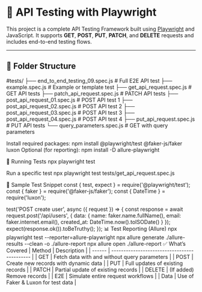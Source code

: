 # 🧪 API Testing with Playwright

This project is a complete API Testing Framework built using [Playwright](https://playwright.dev/) and JavaScript. It supports **GET**, **POST**, **PUT**, **PATCH**, and **DELETE** requests and includes end-to-end testing flows.

---

## 📁 Folder Structure
#tests/
├── end_to_end_testing_09.spec.js     # Full E2E API test
├── example.spec.js                   # Example or template test
├── get_api_request.spec.js           # GET API tests
├── patch_api_request.spec.js         # PATCH API tests
├── post_api_request_01.spec.js       # POST API test 1
├── post_api_request_02.spec.js       # POST API test 2
├── post_api_request_03.spec.js       # POST API test 3
├── post_api_request_04.spec.js       # POST API test 4
├── put_api_request.spec.js           # PUT API tests
└── query_parameters.spec.js          # GET with query parameters



Install required packages:
npm install @playwright/test @faker-js/faker luxon
Optional (for reporting):
npm install -D allure-playwright

🚀 Running Tests
npx playwright test

Run a specific test
npx playwright test tests/get_api_request.spec.js

🧪 Sample Test Snippet
const { test, expect } = require('@playwright/test');
const { faker } = require('@faker-js/faker');
const { DateTime } = require('luxon');

test('POST create user', async ({ request }) => {
  const response = await request.post('/api/users', {
    data: {
      name: faker.name.fullName(),
      email: faker.internet.email(),
      created_at: DateTime.now().toISODate()
    }
  });
  expect(response.ok()).toBeTruthy();
});
📊 Test Reporting (Allure)
npx playwright test --reporter=allure-playwright
npx allure generate ./allure-results --clean -o ./allure-report
npx allure open ./allure-report
✅ What’s Covered
| Method | Description                                  |
| ------ | -------------------------------------------- |
| GET    | Fetch data with and without query parameters |
| POST   | Create new records with dynamic data         |
| PUT    | Full updates of existing records             |
| PATCH  | Partial update of existing records           |
| DELETE | (If added) Remove records                    |
| E2E    | Simulate entire request workflows            |
| Data   | Use of Faker & Luxon for test data           |

